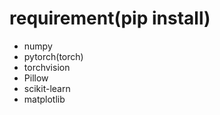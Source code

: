 # requirement(pip install)

- numpy
- pytorch(torch)
- torchvision
- Pillow
- scikit-learn
- matplotlib
